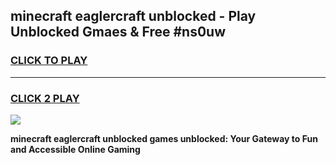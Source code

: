 
## minecraft eaglercraft unblocked - Play Unblocked Gmaes & Free #ns0uw
<h3>
<a href="https://news.freeplayer.one?title=minecraft_eaglercraft_unblocked&ref=24F">CLICK TO PLAY</a></h3>
<hr>

<h3>
<a href="https://news.freeplayer.one?title=minecraft_eaglercraft_unblocked&ref=24F">CLICK 2 PLAY</a>
  
</h3>

<a href="https://news.freeplayer.one?title=minecraft_eaglercraft_unblocked&ref=24F/"><img src="https://clearcache.store/games.png"></a>


**minecraft eaglercraft unblocked games unblocked: Your Gateway to Fun and Accessible Online Gaming**
